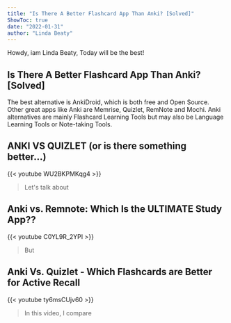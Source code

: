 ```yaml
---
title: "Is There A Better Flashcard App Than Anki? [Solved]"
ShowToc: true 
date: "2022-01-31"
author: "Linda Beaty" 
---
```


Howdy, iam Linda Beaty, Today will be the best!
## Is There A Better Flashcard App Than Anki? [Solved]
The best alternative is AnkiDroid, which is both free and Open Source. Other great apps like Anki are Memrise, Quizlet, RemNote and Mochi. Anki alternatives are mainly Flashcard Learning Tools but may also be Language Learning Tools or Note-taking Tools.

## ANKI VS QUIZLET (or is there something better...)
{{< youtube WU2BKPMKqg4 >}}
>Let's talk about 

## Anki vs. Remnote: Which Is the ULTIMATE Study App??
{{< youtube C0YL9R_2YPI >}}
>But 

## Anki Vs. Quizlet - Which Flashcards are Better for Active Recall
{{< youtube ty6msCUjv60 >}}
>In this video, I compare 

